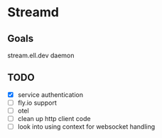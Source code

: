 # Streamd

## Goals
stream.ell.dev daemon

## TODO
- [x] service authentication
- [ ] fly.io support
- [ ] otel
- [ ] clean up http client code
- [ ] look into using context for websocket handling